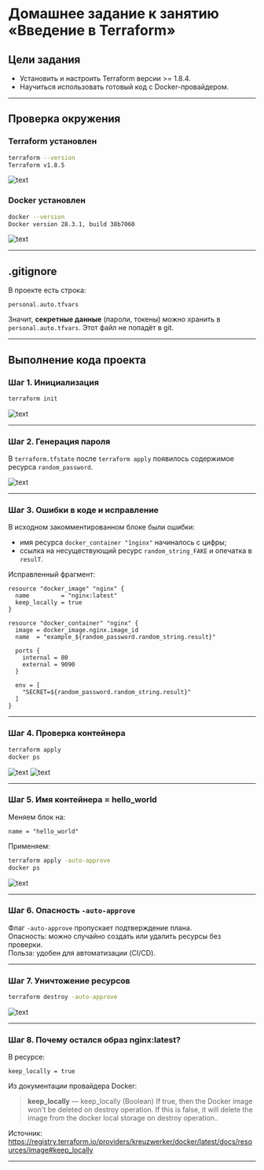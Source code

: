 # Домашнее задание к занятию «Введение в Terraform»

## Цели задания
- Установить и настроить Terraform версии >= 1.8.4.  
- Научиться использовать готовый код с Docker-провайдером.  

---

## Проверка окружения

### Terraform установлен
```bash
terraform --version
Terraform v1.8.5
```
![text](img/1.png)

### Docker установлен
```bash
docker --version
Docker version 28.3.1, build 38b7060
```
![text](img/2.png)

---

## .gitignore
В проекте есть строка:
```gitignore
personal.auto.tfvars
```
Значит, **секретные данные** (пароли, токены) можно хранить в `personal.auto.tfvars`. Этот файл не попадёт в git.  

---

## Выполнение кода проекта

### Шаг 1. Инициализация
```bash
terraform init
```
![text](img/3.png)

---

### Шаг 2. Генерация пароля
В `terraform.tfstate` после `terraform apply` появилось содержимое ресурса `random_password`.  

![text](img/4.png)

---

### Шаг 3. Ошибки в коде и исправление

В исходном закомментированном блоке были ошибки:
- имя ресурса `docker_container "1nginx"` начиналось с цифры;
- ссылка на несуществующий ресурс `random_string_FAKE` и опечатка в `resulT`.

Исправленный фрагмент:
```hcl
resource "docker_image" "nginx" {
  name         = "nginx:latest"
  keep_locally = true
}

resource "docker_container" "nginx" {
  image = docker_image.nginx.image_id
  name  = "example_${random_password.random_string.result}"

  ports {
    internal = 80
    external = 9090
  }

  env = [
    "SECRET=${random_password.random_string.result}"
  ]
}
```

---

### Шаг 4. Проверка контейнера
```bash
terraform apply
docker ps
```
![text](img/5.png)
![text](img/6.png)

---

### Шаг 5. Имя контейнера = hello_world
Меняем блок на:
```hcl
name = "hello_world"
```

Применяем:
```bash
terraform apply -auto-approve
docker ps
```
![text](img/7.png)

---

### Шаг 6. Опасность `-auto-approve`
Флаг `-auto-approve` пропускает подтверждение плана.  
Опасность: можно случайно создать или удалить ресурсы без проверки.  
Польза: удобен для автоматизации (CI/CD).  

---

### Шаг 7. Уничтожение ресурсов
```bash
terraform destroy -auto-approve
```

![text](img/8.png)

---

### Шаг 8. Почему остался образ nginx:latest?
В ресурсе:
```hcl
keep_locally = true
```

Из документации провайдера Docker:  
> **keep_locally** — keep_locally (Boolean) If true, then the Docker image won't be deleted on destroy operation. If this is false, it will delete the image from the docker local storage on destroy operation..  

Источник:  
https://registry.terraform.io/providers/kreuzwerker/docker/latest/docs/resources/image#keep_locally

---

